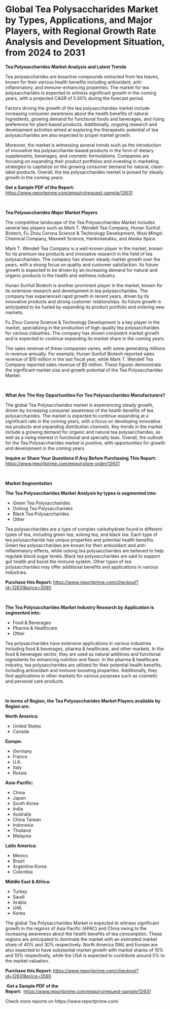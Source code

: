 <p><h1>Global Tea Polysaccharides Market by Types, Applications, and Major Players, with Regional Growth Rate Analysis and Development Situation, from 2024 to 2031</h1></p><p><strong>Tea Polysaccharides Market Analysis and Latest Trends</strong></p>
<p><p>Tea polysaccharides are bioactive compounds extracted from tea leaves, known for their various health benefits including antioxidant, anti-inflammatory, and immune-enhancing properties. The market for tea polysaccharides is expected to witness significant growth in the coming years, with a projected CAGR of 5.00% during the forecast period.</p><p>Factors driving the growth of the tea polysaccharides market include increasing consumer awareness about the health benefits of natural ingredients, growing demand for functional foods and beverages, and rising preference for plant-based products. Additionally, ongoing research and development activities aimed at exploring the therapeutic potential of tea polysaccharides are also expected to propel market growth.</p><p>Moreover, the market is witnessing several trends such as the introduction of innovative tea polysaccharide-based products in the form of dietary supplements, beverages, and cosmetic formulations. Companies are focusing on expanding their product portfolios and investing in marketing strategies to capitalize on the growing consumer demand for natural, clean-label products. Overall, the tea polysaccharides market is poised for steady growth in the coming years.</p></p>
<p><strong>Get a Sample PDF of the Report:&nbsp;</strong> <a href="https://www.reportprime.com/enquiry/request-sample/12631">https://www.reportprime.com/enquiry/request-sample/12631</a></p>
<p>&nbsp;</p>
<p><strong>Tea Polysaccharides Major Market Players</strong></p>
<p><p>The competitive landscape of the Tea Polysaccharides Market includes several key players such as Mark T. Wendell Tea Company, Hunan Sunfull Biotech, Fu Zhou Corona Science & Technology Development, Wuxi Mingxi Chemical Company, Maxwell Science, Hankintatukku, and Alaska Spice.</p><p>Mark T. Wendell Tea Company is a well-known player in the market, known for its premium tea products and innovative research in the field of tea polysaccharides. The company has shown steady market growth over the years, with a strong focus on quality and customer satisfaction. Its future growth is expected to be driven by an increasing demand for natural and organic products in the health and wellness industry.</p><p>Hunan Sunfull Biotech is another prominent player in the market, known for its extensive research and development in tea polysaccharides. The company has experienced rapid growth in recent years, driven by its innovative products and strong customer relationships. Its future growth is anticipated to be fueled by expanding its product portfolio and entering new markets.</p><p>Fu Zhou Corona Science & Technology Development is a key player in the market, specializing in the production of high-quality tea polysaccharides for various industries. The company has shown consistent market growth and is expected to continue expanding its market share in the coming years.</p><p>The sales revenue of these companies varies, with some generating millions in revenue annually. For example, Hunan Sunfull Biotech reported sales revenue of $10 million in the last fiscal year, while Mark T. Wendell Tea Company reported sales revenue of $5 million. These figures demonstrate the significant market size and growth potential of the Tea Polysaccharides Market.</p></p>
<p>&nbsp;</p>
<p><strong>What Are The Key Opportunities For Tea Polysaccharides Manufacturers?</strong></p>
<p><p>The global Tea Polysaccharides market is experiencing steady growth, driven by increasing consumer awareness of the health benefits of tea polysaccharides. The market is expected to continue expanding at a significant rate in the coming years, with a focus on developing innovative tea products and expanding distribution channels. Key trends in the market include a growing demand for organic and natural tea polysaccharides, as well as a rising interest in functional and specialty teas. Overall, the outlook for the Tea Polysaccharides market is positive, with opportunities for growth and development in the coming years.</p></p>
<p><strong>Inquire or Share Your Questions If Any Before Purchasing This Report:</strong> <a href="https://www.reportprime.com/enquiry/pre-order/12631">https://www.reportprime.com/enquiry/pre-order/12631</a></p>
<p>&nbsp;</p>
<p><strong>Market Segmentation</strong></p>
<p><strong>The Tea Polysaccharides Market Analysis by types is segmented into:</strong></p>
<p><ul><li>Green Tea Polysaccharides</li><li>Oolong Tea Polysaccharides</li><li>Black Tea Polysaccharides</li><li>Other</li></ul></p>
<p><p>Tea polysaccharides are a type of complex carbohydrate found in different types of tea, including green tea, oolong tea, and black tea. Each type of tea polysaccharide has unique properties and potential health benefits. Green tea polysaccharides are known for their antioxidant and anti-inflammatory effects, while oolong tea polysaccharides are believed to help regulate blood sugar levels. Black tea polysaccharides are said to support gut health and boost the immune system. Other types of tea polysaccharides may offer additional benefits and applications in various industries.</p></p>
<p><strong>Purchase this Report:&nbsp;</strong><a href="https://www.reportprime.com/checkout?id=12631&price=3590">https://www.reportprime.com/checkout?id=12631&price=3590</a></p>
<p>&nbsp;</p>
<p><strong>The Tea Polysaccharides Market Industry Research by Application is segmented into:</strong></p>
<p><ul><li>Food & Beverages</li><li>Pharma & Healthcare</li><li>Other</li></ul></p>
<p><p>Tea polysaccharides have extensive applications in various industries including food & beverages, pharma & healthcare, and other markets. In the food & beverages sector, they are used as natural additives and functional ingredients for enhancing nutrition and flavor. In the pharma & healthcare industry, tea polysaccharides are utilized for their potential health benefits, including antioxidant and immune-boosting properties. Additionally, they find applications in other markets for various purposes such as cosmetic and personal care products.</p></p>
<p>&nbsp;</p>
<p><strong>In terms of Region, the Tea Polysaccharides Market Players available by Region are:</strong></p>
<p>
    <p> <strong> North America: </strong>
        <ul>
            <li>United States</li>
            <li>Canada</li>
        </ul>
        </p> 
    <p> <strong> Europe: </strong>
        <ul>
            <li>Germany</li>
            <li>France</li>
            <li>U.K.</li>
            <li>Italy</li>
            <li>Russia</li>
        </ul>
        </p> 
    <p> <strong> Asia-Pacific: </strong>
        <ul>
            <li>China</li>
            <li>Japan</li>
            <li>South Korea</li>
            <li>India</li>
            <li>Australia</li>
            <li>China Taiwan</li>
            <li>Indonesia</li>
            <li>Thailand</li>
            <li>Malaysia</li>
        </ul>
        </p> 
    <p> <strong> Latin America: </strong>
        <ul>
            <li>Mexico</li>
            <li>Brazil</li>
            <li>Argentina Korea</li>
            <li>Colombia</li>
        </ul>
        </p> 
    <p> <strong> Middle East & Africa: </strong>
        <ul>
            <li>Turkey</li>
            <li>Saudi</li>
            <li>Arabia</li>
            <li>UAE</li>
            <li>Korea</li>
        </ul>
    </p>
    </p>
<p><p>The global Tea Polysaccharides Market is expected to witness significant growth in the regions of Asia Pacific (APAC) and China owing to the increasing awareness about the health benefits of tea consumption. These regions are anticipated to dominate the market with an estimated market share of 40% and 30% respectively. North America (NA) and Europe are also expected to have substantial market growth with market shares of 15% and 10% respectively, while the USA is expected to contribute around 5% to the market valuation.</p></p>
<p><strong>Purchase this Report: </strong><a href="https://www.reportprime.com/checkout?id=12631&price=3590">https://www.reportprime.com/checkout?id=12631&price=3590</a></p>
<p>&nbsp;<strong>Get a Sample PDF of the Report:&nbsp;&nbsp;</strong><a href="https://www.reportprime.com/enquiry/request-sample/12631">https://www.reportprime.com/enquiry/request-sample/12631</a></p>
<p><strong></strong></p>
<p>Check more reports on https://www.reportprime.com/</p>